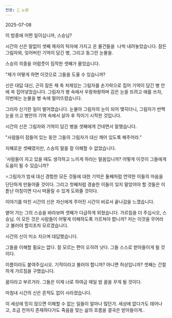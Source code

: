 ```yaml
---
전장: 👾 노량
---
```

2025-07-08

이 밤중에 어쩐 일이십니까, 스승님?

시간의 신은 말없이 셋째 제자의 탁자에 가지고 온 물건들을  나씩 내려놓았습니다. 잠든 그림자와, 잊어버린 기억이 담긴 병, 그리고 동그란 눈물을.

스승의 의중을 어렴풋이 짐작한 셋째가 물었습니다.

"제가 어떻게 하면 이것으로 그들을 도울 수 있습니까?

신은 대답 대신, 곤히 잠든 채 축 처제있는 그림자를 손가락으로 집어 기억이 담긴 병 안에 쏙 집어넣었습니다. 그림자가 병 속에서 우왕좌왕하며 감은 눈을 뜨려고 애를 쓰자, 이번에는 눈물을 병 속에 떨어뜨렸습니다.

그러자 신기한 일이 벌어졌습니다. 눈물아 그림자의 눈이 되어 맺히더니, 그림자가 반짝 눈을 뜨고 병안의 기억 속에서 살아 후 직이기 시작한 것입니다.

시간의 신은 그림자와 기억이 담긴 병을 셋째에게 건네면서 말했습니다.

"사람들이 잠들어 있는 동안 그들의 그림자가 대신 깨어 있도록 해주어라."

지혜로운 셋째였지만, 스승의 말을 잘 이해할 수 없었습니다.

'사람들이 자고 있을 때도 생각하고 느끼게 하라는 말씀입니까? 어떻게 이것이 그들에게 도움이 될 수 있습니까?

⭐️그림자가 밤새 대신 경험한 모든 것들에 대한 기억은 둘째처럼 연약한 이들의 마음을 단단하게 만들어줄 것이다. 그리고 첫째처럼 경솔한 이들이 잊지 말았어야 할 것들은 이튿난 아침이면 다시 떠올릴 수 있게 도와줄 것이다.

이야기를 마친 시간의 신은 자신에게 주어진 시간이 비로서 끝나감을 느꼈습니다.

옅어 가는 그의 스승을 바라보며 셋째가 다급하게 외쳤습니다. 가르침을 더 주십시오, 스승님. 이 모든 것은 사람들이 어떻게 이해하도록 가르쳐야 합니까? 저는 이것을 무어라고 불러야 할지조차 모르겠습니다. 

시간의 신이 미소 지으며 대답했습니다. 

그들을 이해할 필요는 없다. 잘 모르는 편이 오히려 낫다. 그들 스스로 받아들이게 될 것이다.

이름이라도 붙여주십시오. 기적이라고 불러야 합니까? 아니면 허상입니까? 셋째는 간절하게 가르침을 구했습니다.

꿈이라고 부르거라. 그들은 이제 너로 하여금 매일 밤 꿈을 꾸게 될 것이다. 

마침내 시간의 신은 흔적도 없이 사라졌습니다.

이 세상에 믿지 않으면 이해할 수 없는 일들이 얼마나 많던가. 세상에 없다가도 태어나고, 조금 전까지 존재하다가도 죽음을 맞는 삶의 흐름을 결국은  받아들이게..